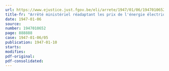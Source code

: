 ```yaml
---
url: https://www.ejustice.just.fgov.be/eli/arrete/1947/01/06/1947010652/justel
title-fr: "Arrêté ministériel réadaptant les prix de l'énergie électrique"
date: 1947-01-06
source:
number: 1947010652
page: 888888
case: 1947-01-06/05
publication: 1947-01-10
starts:
modifies:
pdf-original:
pdf-consolidated:
---
```


